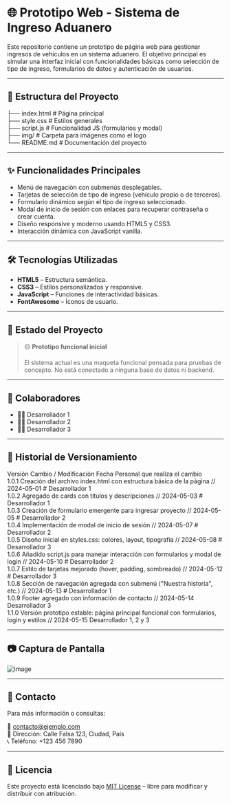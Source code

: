 # 🌐 Prototipo Web - Sistema de Ingreso Aduanero

Este repositorio contiene un prototipo de página web para gestionar ingresos de vehículos en un sistema aduanero. El objetivo principal es simular una interfaz inicial con funcionalidades básicas como selección de tipo de ingreso, formularios de datos y autenticación de usuarios.

---

## 📁 Estructura del Proyecto
├── index.html   \# Página principal  
├── style.css   # Estilos generales  
├── script.js   # Funcionalidad JS (formularios y modal)  
├── img/   # Carpeta para imágenes como el logo  
└── README.md   # Documentación del proyecto

---

## ✨ Funcionalidades Principales

- Menú de navegación con submenús desplegables.
- Tarjetas de selección de tipo de ingreso (vehículo propio o de terceros).
- Formulario dinámico según el tipo de ingreso seleccionado.
- Modal de inicio de sesión con enlaces para recuperar contraseña o crear cuenta.
- Diseño responsive y moderno usando HTML5 y CSS3.
- Interacción dinámica con JavaScript vanilla.

---

## 🛠 Tecnologías Utilizadas

- **HTML5** – Estructura semántica.
- **CSS3** – Estilos personalizados y responsive.
- **JavaScript** – Funciones de interactividad básicas.
- **FontAwesome** – Íconos de usuario.

---

## 🧪 Estado del Proyecto

> 🟡 **Prototipo funcional inicial**
>  
> El sistema actual es una maqueta funcional pensada para pruebas de concepto. No está conectado a ninguna base de datos ni backend.

---

## 👥 Colaboradores

- 👨‍💻 Desarrollador 1
- 👩‍💻 Desarrollador 2
- 👨‍💻 Desarrollador 3

---

## 📜 Historial de Versionamiento

Versión	Cambio / Modificación	Fecha	Personal que realiza el cambio  
1.0.1	Creación del archivo index.html con estructura básica de la página //	2024-05-01 #	Desarrollador 1  
1.0.2	Agregado de cards con títulos y descripciones	// 2024-05-03	# Desarrollador 1  
1.0.3	Creación de formulario emergente para ingresar proyecto	// 2024-05-05	# Desarrollador 2  
1.0.4	Implementación de modal de inicio de sesión	// 2024-05-07 #	Desarrollador 2  
1.0.5	Diseño inicial en styles.css: colores, layout, tipografía	// 2024-05-08 #	Desarrollador 3  
1.0.6	Añadido script.js para manejar interacción con formularios y modal de login	// 2024-05-10 #	Desarrollador 2  
1.0.7	Estilo de tarjetas mejorado (hover, padding, sombreado)	// 2024-05-12 #	Desarrollador 3  
1.0.8	Sección de navegación agregada con submenú ("Nuestra historia", etc.)	// 2024-05-13 #	Desarrollador 1  
1.0.9	Footer agregado con información de contacto	// 2024-05-14	Desarrollador 3  
1.1.0	Versión prototipo estable: página principal funcional con formularios, login y estilos	// 2024-05-15	Desarrollador 1, 2 y 3


---

## 📷 Captura de Pantalla



![image](https://github.com/user-attachments/assets/52bd1b72-6d34-4d58-8764-dedfcc90ee11)


---

## 📩 Contacto

Para más información o consultas:

📧 contacto@ejemplo.com  
📍 Dirección: Calle Falsa 123, Ciudad, País  
📞 Teléfono: +123 456 7890

---

## 📄 Licencia

Este proyecto está licenciado bajo [MIT License](LICENSE) – libre para modificar y distribuir con atribución.

